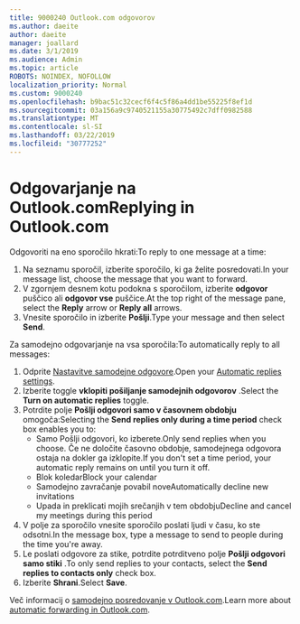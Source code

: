 ```yaml
---
title: 9000240 Outlook.com odgovorov
ms.author: daeite
author: daeite
manager: joallard
ms.date: 3/1/2019
ms.audience: Admin
ms.topic: article
ROBOTS: NOINDEX, NOFOLLOW
localization_priority: Normal
ms.custom: 9000240
ms.openlocfilehash: b9bac51c32cecf6f4c5f86a4dd1be55225f8ef1d
ms.sourcegitcommit: 03a156a9c9740521155a30775492c7dff0982588
ms.translationtype: MT
ms.contentlocale: sl-SI
ms.lasthandoff: 03/22/2019
ms.locfileid: "30777252"
---
```

# <a name="replying-in-outlookcom"></a><span data-ttu-id="20664-102">Odgovarjanje na Outlook.com</span><span class="sxs-lookup"><span data-stu-id="20664-102">Replying in Outlook.com</span></span>

<span data-ttu-id="20664-103">Odgovoriti na eno sporočilo hkrati:</span><span class="sxs-lookup"><span data-stu-id="20664-103">To reply to one message at a time:</span></span>

1. <span data-ttu-id="20664-104">Na seznamu sporočil, izberite sporočilo, ki ga želite posredovati.</span><span class="sxs-lookup"><span data-stu-id="20664-104">In your message list, choose the message that you want to forward.</span></span>
2. <span data-ttu-id="20664-105">V zgornjem desnem kotu podokna s sporočilom, izberite **odgovor** puščico ali **odgovor vse** puščice.</span><span class="sxs-lookup"><span data-stu-id="20664-105">At the top right of the message pane, select the **Reply** arrow or **Reply all** arrows.</span></span>
3. <span data-ttu-id="20664-106">Vnesite sporočilo in izberite **Pošlji**.</span><span class="sxs-lookup"><span data-stu-id="20664-106">Type your message and then select **Send**.</span></span>

<span data-ttu-id="20664-107">Za samodejno odgovarjanje na vsa sporočila:</span><span class="sxs-lookup"><span data-stu-id="20664-107">To automatically reply to all messages:</span></span>

1. <span data-ttu-id="20664-108">Odprite [Nastavitve samodejne odgovore](https://outlook.live.com/mail/options/mail/automaticReplies/automaticRepliesOption).</span><span class="sxs-lookup"><span data-stu-id="20664-108">Open your [Automatic replies settings](https://outlook.live.com/mail/options/mail/automaticReplies/automaticRepliesOption).</span></span>
2. <span data-ttu-id="20664-109">Izberite toggle **vklopiti pošiljanje samodejnih odgovorov** .</span><span class="sxs-lookup"><span data-stu-id="20664-109">Select the **Turn on automatic replies** toggle.</span></span>
3. <span data-ttu-id="20664-110">Potrdite polje **Pošlji odgovori samo v časovnem obdobju** omogoča:</span><span class="sxs-lookup"><span data-stu-id="20664-110">Selecting the **Send replies only during a time period** check box enables you to:</span></span>
    - <span data-ttu-id="20664-111">Samo Pošlji odgovori, ko izberete.</span><span class="sxs-lookup"><span data-stu-id="20664-111">Only send replies when you choose.</span></span> <span data-ttu-id="20664-112">Če ne določite časovno obdobje, samodejnega odgovora ostaja na dokler ga izklopite.</span><span class="sxs-lookup"><span data-stu-id="20664-112">If you don't set a time period, your automatic reply remains on until you turn it off.</span></span>
    - <span data-ttu-id="20664-113">Blok koledar</span><span class="sxs-lookup"><span data-stu-id="20664-113">Block your calendar</span></span>
    - <span data-ttu-id="20664-114">Samodejno zavračanje povabil nove</span><span class="sxs-lookup"><span data-stu-id="20664-114">Automatically decline new invitations</span></span>
    - <span data-ttu-id="20664-115">Upada in preklicati mojih srečanjih v tem obdobju</span><span class="sxs-lookup"><span data-stu-id="20664-115">Decline and cancel my meetings during this period</span></span>
4. <span data-ttu-id="20664-116">V polje za sporočilo vnesite sporočilo poslati ljudi v času, ko ste odsotni.</span><span class="sxs-lookup"><span data-stu-id="20664-116">In the message box, type a message to send to people during the time you're away.</span></span>
5. <span data-ttu-id="20664-117">Le poslati odgovore za stike, potrdite potrditveno polje **Pošlji odgovori samo stiki** .</span><span class="sxs-lookup"><span data-stu-id="20664-117">To only send replies to your contacts, select the **Send replies to contacts only** check box.</span></span>
6. <span data-ttu-id="20664-118">Izberite **Shrani**.</span><span class="sxs-lookup"><span data-stu-id="20664-118">Select **Save**.</span></span>

<span data-ttu-id="20664-119">Več informacij o [samodejno posredovanje v Outlook.com](https://support.office.com/article/14614626-9855-48dc-a986-dec81d07b1a0).</span><span class="sxs-lookup"><span data-stu-id="20664-119">Learn more about [automatic forwarding in Outlook.com](https://support.office.com/article/14614626-9855-48dc-a986-dec81d07b1a0).</span></span>